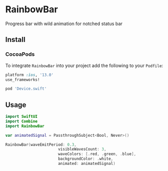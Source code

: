 # RainbowBar

Progress bar with wild animation for notched status bar

## Install

### CocoaPods

To integrate `RainbowBar` into your project add the following to your `Podfile`:

```ruby
platform :ios, '13.0'
use_frameworks!

pod 'Device.swift'
```

## Usage

```swift
import SwiftUI
import Combine
import RainbowBar

var animatedSignal = PassthroughSubject<Bool, Never>()

RainbowBar(waveEmitPeriod: 0.3,
                       visibleWavesCount: 3,
                       waveColors: [.red, .green, .blue],
                       backgroundColor: .white,
                       animated: animatedSignal)
```

